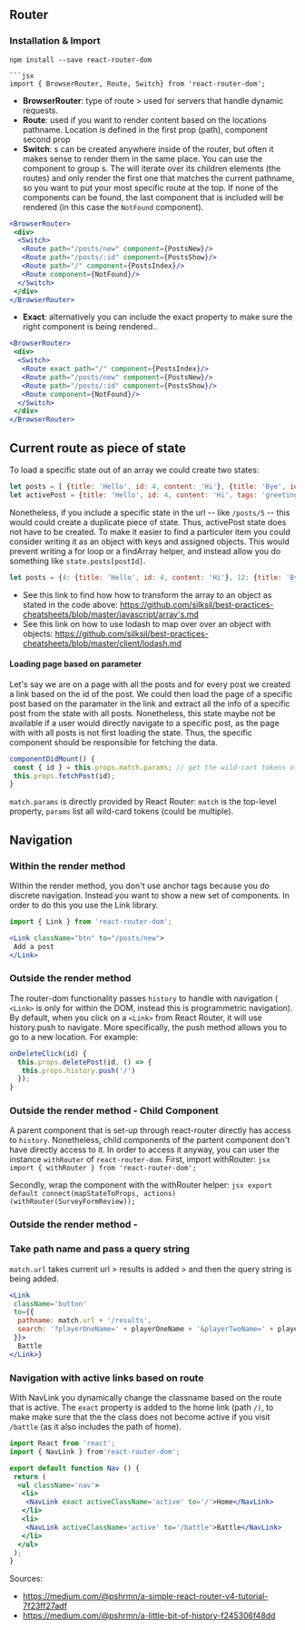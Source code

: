  ## Router
 
 ### Installation & Import
 `npm install --save react-router-dom`
 ```
 ```jsx 
import { BrowserRouter, Route, Switch} from 'react-router-dom';
 ```
- **BrowserRouter**: type of route > used for servers that handle dynamic requests.
- **Route**: used if you want to render content based on the locations pathname. Location is defined in the first prop (path), component second prop
- **Switch**: <Route>s can be created anywhere inside of the router, but often it makes sense to render them in the same place. You can use the<Switch> component to group <Route>s. The <Switch> will iterate over its children elements (the routes) and only render the first one that matches the current pathname, so you want to put your most specific route at the top. If none of the components can be found, the last component that is included will be rendered (in this case the `NotFound` component). 
```jsx
<BrowserRouter>
 <div>
  <Switch>
   <Route path="/posts/new" component={PostsNew}/>
   <Route path="/posts/:id" component={PostsShow}/>
   <Route path="/" component={PostsIndex}/>
   <Route component={NotFound}/>
  </Switch>
 </div>
</BrowserRouter>
```
- **Exact**: alternatively you can include the exact property to make sure the right component is being rendered..
```jsx
<BrowserRouter>
 <div>
  <Switch>
   <Route exact path="/" component={PostsIndex}/>
   <Route path="/posts/new" component={PostsNew}/>
   <Route path="/posts/:id" component={PostsShow}/>
   <Route component={NotFound}/>
  </Switch>
 </div>
</BrowserRouter>
```

## Current route as piece of state
To load a specific state out of an array we could create two states:
```js
let posts = [ {title: 'Hello', id: 4, content: 'Hi'}, {title: 'Bye', id: 12, content: 'Bye'}];
let activePost = {title: 'Hello', id: 4, content: 'Hi', tags: 'greetings'};
```
Nonetheless, if you include a specific state in the url -- like `/posts/5` -- this would could create a duplicate piece of state. Thus, activePost state does not have to be created. To make it easier to find a particuler item you could consider writing it as an object with keys and assigned objects. This would prevent writing a for loop or a findArray helper, and instead allow you do something like `state.posts[postId]`. 
```javascript
let posts = {4: {title: 'Hello', id: 4, content: 'Hi'}, 12: {title: 'Bye', id: 12, content: 'Bye'}};
```
- See this link to find how how to transform the array to an object as stated in the code above: https://github.com/silksil/best-practices-cheatsheets/blob/master/javascript/array's.md
- See this link on how to use lodash to map over over an object with objects: https://github.com/silksil/best-practices-cheatsheets/blob/master/client/lodash.md

#### Loading page based on parameter
Let's say we are on a page with all the posts and for every post we created a link based on the id of the post. We could then load the page  of a specific post based on the paramater in the link and extract all the info of a specific post from the state with all posts. Nonetheless, this state maybe not be available if a user would directly navigate to a specific post, as the page with with all posts is not first loading the state. Thus, the specific component should be responsible for fetching the data.
```jsx
componentDidMount() {
 const { id } = this.props.match.params; // get the wild-cart tokens of the url
 this.props.fetchPost(id);
}
```
`match.params` is directly provided by React Router: `match` is the top-level property,  `params` list  all wild-card tokens (could be multiple).

### 


## Navigation
### Within the render method
Within the render method, you don't use anchor tags because you do discrete navigation. Instead you want to show a new set of components. In order to do this you use the Link library.
```jsx
import { Link } from 'react-router-dom';
```

```jsx
<Link className="btn" to="/posts/new">
 Add a post
</Link>
```
### Outside the render method
The router-dom functionality passes `history` to handle with navigation ( `<Link>` is only for within the DOM, instead this is programmetric navigation). By default, when you click on a `<Link>` from React Router, it will use history.push to navigate. More specifically, the push method allows you to go to a new location. For example:
 
```jsx
onDeleteClick(id) {
  this.props.deletePost(id, () => {
   this.props.history.push('/')
  });
}
```
### Outside the render method - Child Component 
A parent component that is set-up through react-router directly has access to `history`. Nonetheless, child components of the partent component don't have directly access to it. In order to access it anyway, you can user the instance `withRouter` of `react-router-dom`. First, import withRouter:
```jsx import { withRouter } from 'react-router-dom';```

Secondly, wrap the component with the withRouter helper:
```jsx export default connect(mapStateToProps, actions)(withRouter(SurveyFormReview));```

### Outside the render method - 

### Take path name and pass a query string
`match.url` takes current url > results is added > and then the query string is being added. 
```jsx
<Link
 className='button'
 to={{
  pathname: match.url + '/results',
  search: '?playerOneName=' + playerOneName + '&playerTwoName=' + playerTwoName
 }}>
  Battle
</Link>}
```
### Navigation with active links based on route
With NavLink you dynamically change the classname based on the route that is active. The `exact` property is added to the home link (path `/)`, to make make sure that the the class does not become active if you visit `/battle` (as it also includes the path of home). 

```jsx
import React from 'react';
import { NavLink } from'react-router-dom';

export default function Nav () {
 return (
  <ul className='nav'>
   <li>
    <NavLink exact activeClassName='active' to='/'>Home</NavLink>
   </li>
   <li>
    <NavLink activeClassName='active' to='/battle'>Battle</NavLink>
   </li>
  </ul>
 );
}
```
Sources:
- https://medium.com/@pshrmn/a-simple-react-router-v4-tutorial-7f23ff27adf
- https://medium.com/@pshrmn/a-little-bit-of-history-f245306f48dd
